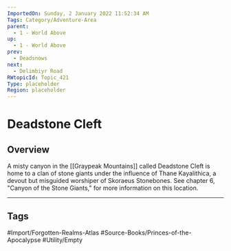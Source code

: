```yaml
---
ImportedOn: Sunday, 2 January 2022 11:52:34 AM
Tags: Category/Adventure-Area
parent:
  - 1 - World Above
up:
  - 1 - World Above
prev:
  - Deadsnows
next:
  - Delimbiyr Road
RWtopicId: Topic_421
Type: placeholder
Region: placeholder
---
```

# Deadstone Cleft
## Overview
A misty canyon in the [[Graypeak Mountains]] called Deadstone Cleft is home to a clan of stone giants under the influence of Thane Kayalithica, a devout but misguided worshiper of Skoraeus Stonebones. See chapter 6, "Canyon of the Stone Giants," for more information on this location.


---
## Tags
#Import/Forgotten-Realms-Atlas #Source-Books/Princes-of-the-Apocalypse #Utility/Empty


